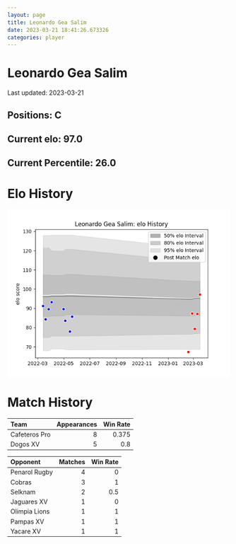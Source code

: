 ```yaml
---  
layout: page  
title: Leonardo Gea Salim  
date: 2023-03-21 18:41:26.673326  
categories: player  
---
```

# Leonardo Gea Salim


Last updated: 2023-03-21
## Positions: C

## Current elo: 97.0

## Current Percentile: 26.0

# Elo History


![elo history](history_LeonardoGeaSalim.png)
# Match History


| Team          |   Appearances |   Win Rate |
|:--------------|--------------:|-----------:|
| Cafeteros Pro |             8 |      0.375 |
| Dogos XV      |             5 |      0.8   |

| Opponent      |   Matches |   Win Rate |
|:--------------|----------:|-----------:|
| Penarol Rugby |         4 |        0   |
| Cobras        |         3 |        1   |
| Selknam       |         2 |        0.5 |
| Jaguares XV   |         1 |        0   |
| Olimpia Lions |         1 |        1   |
| Pampas XV     |         1 |        1   |
| Yacare XV     |         1 |        1   |